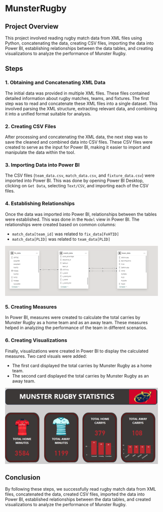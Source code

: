 # MunsterRugby

## Project Overview
This project involved reading rugby match data from XML files using Python, concatenating the data, creating CSV files, importing the data into Power BI, establishing relationships between the data tables, and creating visualizations to analyze the performance of Munster Rugby.

## Steps

### 1. Obtaining and Concatenating XML Data
The initial data was provided in multiple XML files. These files contained detailed information about rugby matches, teams, and fixtures. The first step was to read and concatenate these XML files into a single dataset. This involved parsing the XML structure, extracting relevant data, and combining it into a unified format suitable for analysis.

### 2. Creating CSV Files
After processing and concatenating the XML data, the next step was to save the cleaned and combined data into CSV files. These CSV files were created to serve as the input for Power BI, making it easier to import and manipulate the data within the tool.

### 3. Importing Data into Power BI
The CSV files (`team_data.csv`, `match_data.csv`, and `fixture_data.csv`) were imported into Power BI. This was done by opening Power BI Desktop, clicking on `Get Data`, selecting `Text/CSV`, and importing each of the CSV files.

### 4. Establishing Relationships
Once the data was imported into Power BI, relationships between the tables were established. This was done in the `Model` view in Power BI. The relationships were created based on common columns:
   - `match_data[team_id]` was related to `fix_data[FxHTID]`
   - `match_data[PLID]` was related to `team_data[PLID]`

   ![Model](https://github.com/hectorherreraespinola/MunsterRugby/blob/main/Images/model.png)

### 5. Creating Measures
In Power BI, measures were created to calculate the total carries by Munster Rugby as a home team and as an away team. These measures helped in analyzing the performance of the team in different scenarios.

### 6. Creating Visualizations
Finally, visualizations were created in Power BI to display the calculated measures. Two card visuals were added:
   - The first card displayed the total carries by Munster Rugby as a home team.
   - The second card displayed the total carries by Munster Rugby as an away team.

   ![Dashboard](https://github.com/hectorherreraespinola/MunsterRugby/blob/main/Images/dashboard.png)


## Conclusion
By following these steps, we successfully read rugby match data from XML files, concatenated the data, created CSV files, imported the data into Power BI, established relationships between the data tables, and created visualizations to analyze the performance of Munster Rugby.
 
